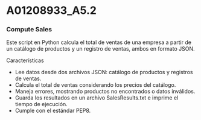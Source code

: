 # A01208933_A5.2

### Compute Sales
Este script en Python calcula el total de ventas de una empresa a partir de un catálogo de productos y un registro de ventas, ambos en formato JSON.

Características
- Lee datos desde dos archivos JSON: catálogo de productos y registros de ventas.
- Calcula el total de ventas considerando los precios del catálogo.
- Maneja errores, mostrando productos no encontrados o datos inválidos.
- Guarda los resultados en un archivo SalesResults.txt e imprime el tiempo de ejecución.
- Cumple con el estándar PEP8.
